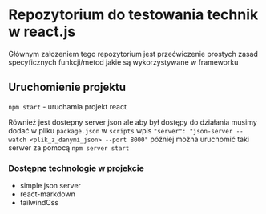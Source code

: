 # Repozytorium do testowania technik w react.js

Głównym załozeniem tego repozytorium jest przećwiczenie prostych zasad specyficznych funkcji/metod jakie są wykorzystywane w frameworku

## Uruchomienie projektu

`npm start` - uruchamia projekt react

Również jest dostepny server json ale aby był dostępy do działania musimy dodać w pliku `package.json` w `scripts` wpis `"server": "json-server --watch <plik_z_danymi_json> --port 8000"` później można uruchomić taki serwer za pomocą `npm server start`

### Dostępne technologie w projekcie

- simple json server
- react-markdown
- tailwindCss
